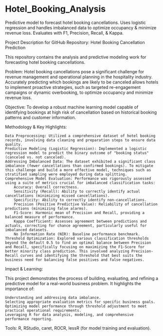 # Hotel_Booking_Analysis
Predictive model to forecast hotel booking cancellations. Uses logistic regression and handles imbalanced data to optimize occupancy &amp; minimize revenue loss. Evaluates with F1, Precision, Recall, &amp; Kappa.

Project Description for GitHub Repository: Hotel Booking Cancellation Prediction

This repository contains the analysis and predictive modeling work for forecasting hotel booking cancellations.

Problem: Hotel booking cancellations pose a significant challenge for revenue management and operational planning in the hospitality industry. Accurately predicting which bookings are likely to be canceled allows hotels to implement proactive strategies, such as targeted re-engagement campaigns or dynamic overbooking, to optimize occupancy and minimize revenue loss.

Objective: To develop a robust machine learning model capable of identifying bookings at high risk of cancellation based on historical booking patterns and customer information.

Methodology & Key Highlights:

    Data Preprocessing: Utilized a comprehensive dataset of hotel booking records, involving data cleaning and preparation steps to ensure data quality.
    Predictive Modeling (Logistic Regression): Implemented a logistic regression model to predict the binary outcome of "booking status" (canceled vs. not canceled).
    Addressing Imbalanced Data: The dataset exhibited a significant class imbalance (fewer cancellations than confirmed bookings). To mitigate this challenge and build a more effective model, techniques such as stratified sampling were employed during data splitting.
    Comprehensive Model Evaluation: Performance was rigorously assessed using a suite of metrics crucial for imbalanced classification tasks:
        Accuracy: Overall correctness.
        Sensitivity (Recall): Ability to correctly identify actual cancellations (minimizing missed cancellations).
        Specificity: Ability to correctly identify non-cancellations.
        Precision (Positive Predictive Value): Reliability of cancellation predictions (minimizing false alarms).
        F1-Score: Harmonic mean of Precision and Recall, providing a balanced measure of performance.
        Kappa Coefficient: Assesses agreement between predictions and actuals, correcting for chance agreement, particularly useful for imbalanced datasets.
        No Information Rate (NIR): Baseline performance benchmark.
    Threshold Optimization: Explored various classification thresholds beyond the default 0.5 to find an optimal balance between Precision and Recall, specifically focusing on maximizing the F1-Score for better minority class prediction. This involved analyzing Precision-Recall curves and identifying the threshold that best suits the business need for balancing false positives and false negatives.

Impact & Learning:

This project demonstrates the process of building, evaluating, and refining a predictive model for a real-world business problem. It highlights the importance of:

    Understanding and addressing data imbalance.
    Selecting appropriate evaluation metrics for specific business goals.
    Optimizing model performance through threshold adjustment to meet practical operational requirements.
    Leveraging R for data analysis, modeling, and comprehensive performance reporting.

Tools: R, RStudio, caret, ROCR, lessR (for model training and evaluation).
